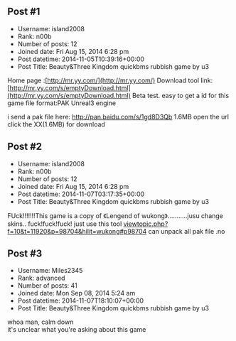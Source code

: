 ## Post #1
- Username: island2008
- Rank: n00b
- Number of posts: 12
- Joined date: Fri Aug 15, 2014 6:28 pm
- Post datetime: 2014-11-05T10:39:16+00:00
- Post Title: Beauty&Three Kingdom     quickbms    rubbish game  by  u3

Home page :[http://mr.yy.com/](http://mr.yy.com/)
Download tool link:[http://mr.yy.com/s/emptyDownload.html](http://mr.yy.com/s/emptyDownload.html)
Beta test. easy to get a id for this game
file format:PAK 
Unreal3 engine

i send a pak file    here:   http://pan.baidu.com/s/1gd8D3Qb          1.6MB     open the url click the XX(1.6MB) for download
## Post #2
- Username: island2008
- Rank: n00b
- Number of posts: 12
- Joined date: Fri Aug 15, 2014 6:28 pm
- Post datetime: 2014-11-07T03:17:35+00:00
- Post Title: Beauty&Three Kingdom     quickbms    rubbish game  by  u3

FUck!!!!!!!This game is a copy of 《Lengend of wukong》...........jusu change skins..
fuck!fuck!fuck!
just use this tool  [viewtopic.php?f=10&t=11920&p=98704&hilit=wukong#p98704](http://forum.xentax.com/viewtopic.php?f=10&t=11920&p=98704&hilit=wukong#p98704)
can unpack all pak file .no
## Post #3
- Username: Miles2345
- Rank: advanced
- Number of posts: 41
- Joined date: Mon Sep 08, 2014 5:24 am
- Post datetime: 2014-11-07T18:10:07+00:00
- Post Title: Beauty&Three Kingdom     quickbms    rubbish game  by  u3

whoa man, calm down  
it's unclear what you're asking about this game
